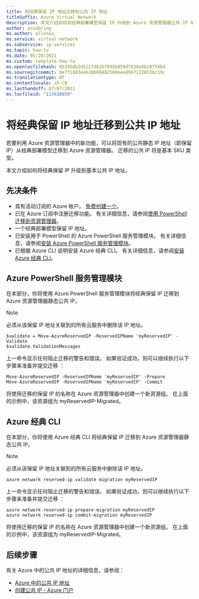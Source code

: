 ```yaml
---
title: 将经典保留 IP 地址迁移到公共 IP 地址
titleSuffix: Azure Virtual Network
description: 本文介绍如何将经典部署模型保留 IP 升级到 Azure 资源管理器公共 IP 地址。
author: asudbring
ms.author: allensu
ms.service: virtual-network
ms.subservice: ip-services
ms.topic: how-to
ms.date: 05/20/2021
ms.custom: template-how-to
ms.openlocfilehash: 05355db2d5227db3bf695b059df638e8bc07f4bd
ms.sourcegitcommit: beff1803eeb28b60482560eee8967122653bc19c
ms.translationtype: HT
ms.contentlocale: zh-CN
ms.lasthandoff: 07/07/2021
ms.locfileid: "113438959"
---
```

# <a name="migrate-a-classic-reserved-ip-address-to-a-public-ip-address"></a>将经典保留 IP 地址迁移到公共 IP 地址

若要利用 Azure 资源管理器中的新功能，可以将现有的公共静态 IP 地址（即保留 IP）从经典部署模型迁移到 Azure 资源管理器。  迁移的公共 IP 将是基本 SKU 类型。 

本文介绍如何将经典保留 IP 升级到基本公共 IP 地址。

## <a name="prerequisites"></a>先决条件

* 具有活动订阅的 Azure 帐户。 [免费创建一个](https://azure.microsoft.com/free/?ref=microsoft.com&utm_source=microsoft.com&utm_medium=docs&utm_campaign=visualstudio)。
* 已在 Azure 订阅中注册迁移功能。 有关详细信息，请参阅[使用 PowerShell 迁移到资源管理器](../virtual-machines/migration-classic-resource-manager-ps.md)。
* 一个经典部署模型保留 IP 地址。
* 已安装用于 PowerShell 的 Azure PowerShell 服务管理模块。 有关详细信息，请参阅[安装 Azure PowerShell 服务管理模块](/powershell/azure/servicemanagement/install-azure-ps)。
* 已根据 Azure CLI 说明安装 Azure 经典 CLI。 有关详细信息，请参阅[安装 Azure 经典 CLI](/cli/azure/install-classic-cli)。

## <a name="azure-powershell-service-management-module"></a>Azure PowerShell 服务管理模块

在本部分，你将使用 Azure PowerShell 服务管理模块将经典保留 IP 迁移到 Azure 资源管理器静态公共 IP。

> [!NOTE]
> 必须从该保留 IP 地址关联到的所有云服务中删除该 IP 地址。

```azurepowershell-interactive
$validate = Move-AzureReservedIP -ReservedIPName 'myReservedIP' -Validate
$validate.ValidationMessages

```

上一命令显示任何阻止迁移的警告和错误。 如果验证成功，则可以继续执行以下步骤来准备并提交迁移 ：

```azurepowershell-interactive
Move-AzureReservedIP -ReservedIPName 'myReservedIP' -Prepare
Move-AzureReservedIP -ReservedIPName 'myReservedIP' -Commit
```
将使用迁移的保留 IP 的名称在 Azure 资源管理器中创建一个新资源组。 在上面的示例中，该资源组为 myReservedIP-Migrated。

## <a name="azure-classic-cli"></a>Azure 经典 CLI

在本部分，你将使用 Azure 经典 CLI 将经典保留 IP 迁移到 Azure 资源管理器静态公共 IP。

> [!NOTE]
> 必须从该保留 IP 地址关联到的所有云服务中删除该 IP 地址。

```azurecli-interactive
azure network reserved-ip validate migration myReservedIP

```
上一命令显示任何阻止迁移的警告和错误。 如果验证成功，则可以继续执行以下步骤来准备并提交迁移 ：

```azurecli-interactive
azure network reserved-ip prepare-migration myReservedIP
azure network reserved-ip commit-migration myReservedIP
```
将使用迁移的保留 IP 的名称在 Azure 资源管理器中创建一个新资源组。 在上面的示例中，该资源组为 myReservedIP-Migrated。

## <a name="next-steps"></a>后续步骤


有关 Azure 中的公共 IP 地址的详细信息，请参阅：

- [Azure 中的公共 IP 地址](public-ip-addresses.md)
- [创建公共 IP - Azure 门户](create-public-ip-portal.md)

